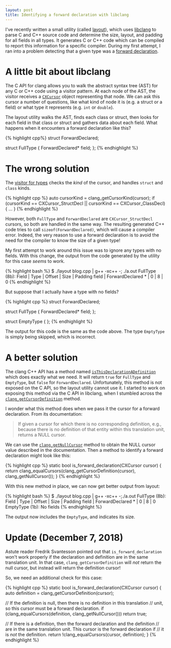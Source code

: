 ```yaml
---
layout: post
title: Identifying a forward declaration with libclang
---
```


I've recently written a small utility (called
[layout](https://github.com/joshpeterson/layout)), which uses
[libclang](http://clang.llvm.org/doxygen/group__CINDEX.html) to parse C and C++
source code and determine the size, layout, and padding for all fields in all
types. It generates C or C++ code which can be compiled to report this information
for a specific compiler. During my first attempt, I ran into a problem detecting
that a given type was a
[forward declaration](http://stackoverflow.com/a/4757718/381697).

# A little bit about libclang

The C API for clang allows you to walk the abstract syntax tree (AST) for any C
or C++ code using a visitor pattern. At each node of the AST, the visitor receives
a [`CXCursor`](http://clang.llvm.org/doxygen/group__CINDEX__CURSOR__MANIP.html)
object representing that node. We can ask this cursor a number of questions, like
what kind of node it is (e.g. a struct or a field) or what type it represents (e.g.
`int` or `double`).

The layout utility walks the AST, finds each class or struct, then looks for each
field in that class or struct and gathers data about each field. What happens when
it encounters a forward declaration like this?

{% highlight cpp%}
struct ForwardDeclared;

struct FullType
{
  ForwardDeclared* field;
};
{% endhighlight %}

# The wrong solution

The [visitor for
types](https://github.com/joshpeterson/layout/blob/7625a65d878a68d2ce247a7dbf8d1efad5f367d3/src/type_inspector.cpp#L40-L41)
checks the _kind_ of the cursor, and handles `struct` and `class` kinds.

{% highlight cpp %}
auto cursorKind = clang_getCursorKind(cursor);
if (cursorKind == CXCursor_StructDecl || cursorKind == CXCursor_ClassDecl)
{
  ...
}
{% endhighlight %}

However, both `FullType` and `ForwardDeclared` are `CXCursor_StructDecl` cursors,
so both are handled in the same way. The resulting generated C++ code tries to call
`sizeof(ForwardDeclared)`, which will cause a compiler error. Indeed, the very
reason to use a forward declaration is to avoid the need for the compiler to know
the size of a given type!

My first attempt to work around this issue was to ignore any types with no fields.
With this change, the output from the code generated by the utility for this case
_seems_ to work.

{% highlight bash %}
$ ./layout blog.cpp | g++ -xc++ -; ./a.out
FullType (8b):
Field |              Type | Offset | Size | Padding
field | ForwardDeclared * |      0 |    8 |       0
{% endhighlight %}

But suppose that I actually have a type with no fields?

{% highlight cpp %}
struct ForwardDeclared;

struct FullType
{
  ForwardDeclared* field;
};

struct EmptyType
{
};
{% endhighlight %}

The output for this code is the same as the code above. The type `EmptyType` is
simply being skipped, which is incorrect.

# A better solution

The clang C++ API has a method named
[`isThisDeclarationADefinition`](http://clang.llvm.org/doxygen/classclang_1_1TagDecl.html#afedf2ad96d0205de7428351ad61ad7ef)
which does exactly what we need. It will return `true` for `FullType` and
`EmptyType`, but `false` for `ForwardDeclared`. Unfortunately, this method is not
exposed on the C API, so the layout utility cannot use it. I started to work on
exposing this method via the C API in libclang, when I stumbled across the
[`clang_getCursorDefinition`](http://clang.llvm.org/doxygen/group__CINDEX__CURSOR__XREF.html#gafcfbec461e561bf13f1e8540bbbd655b)
method.

I wonder what this method does when we pass it the cursor for a forward
declaration. From its documentation:

> If given a cursor for which there is no corresponding definition, e.g., because
> there is no definition of that entity within this translation unit, returns a
> NULL cursor.

We can use the
[`clang_getNullCursor`](http://clang.llvm.org/doxygen/group__CINDEX__CURSOR__MANIP.html#ga94d81bbf40dff4ac843458d018f3138e)
method to obtain the NULL cursor value described in the documentation. Then a
method to identify a forward declaration might look like this:

{% highlight cpp %}
static bool is_forward_declaration(CXCursor cursor)
{
  return clang_equalCursors(clang_getCursorDefinition(cursor),
                            clang_getNullCursor());
}
{% endhighlight %}

With this new method in place, we can now get better output from layout:

{% highlight bash %}
$ ./layout blog.cpp | g++ -xc++ -;./a.out
FullType (8b):
Field |              Type | Offset | Size | Padding
field | ForwardDeclared * |      0 |    8 |       0
EmptyType (1b):
No fields
{% endhighlight %}

The output now includes the `EmptyType`, and indicates its size.

# Update (December 7, 2018)

Astute reader Fredrik Svantesson pointed out that `is_forward_declaration` won't
work properly if the declaration and definition are in the same translation unit.
In that case, `clang_getCursorDefinition` will _not_ return the null cursor, but
instead will return the definition cursor!

So, we need an additional check for this case:

{% highlight cpp %}
static bool is_forward_declaration(CXCursor cursor)
{
  auto definition = clang_getCursorDefinition(cursor);

  // If the definition is null, then there is no definition in this translation
  // unit, so this cursor must be a forward declaration.
  if (clang_equalCursors(definition, clang_getNullCursor()))
    return true;

  // If there is a definition, then the forward declaration and the definition
  // are in the same translation unit. This cursor is the forward declaration if
  // it is _not_ the definition.
   return !clang_equalCursors(cursor, definition);
}
{% endhighlight %}

